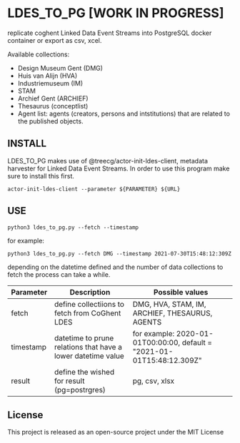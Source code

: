 # LDES_TO_PG [WORK IN PROGRESS]

replicate coghent Linked Data Event Streams into PostgreSQL docker container or export as csv, xcel. 

Available collections: 
* Design Museum Gent (DMG)
* Huis van Alijn (HVA)
* Industriemuseum (IM)
* STAM
* Archief Gent (ARCHIEF)
* Thesaurus (conceptlist)
* Agent list: agents (creators, persons and intstitutions) that are related to the published objects.


## INSTALL

LDES_TO_PG makes use of @treecg/actor-init-ldes-client, metadata harvester for Linked Data Event Streams. In order to use this program make sure to install this first. 
```
actor-init-ldes-client --parameter ${PARAMETER} ${URL}
```

## USE 
```
python3 ldes_to_pg.py --fetch --timestamp
```
for example: 
```
python3 ldes_to_pg.py --fetch DMG --timestamp 2021-07-30T15:48:12:309Z

```

depending on the datetime defined and the number of data collections to fetch the process can take a while.

| Parameter | Description | Possible values |
|---------|-----------|----------|
|fetch|define collectiions to fetch from CoGhent LDES |DMG, HVA, STAM, IM, ARCHIEF, THESAURUS, AGENTS|
|timestamp |datetime to prune relations that have a lower datetime value |for example: 2020-01-01T00:00:00, default = "2021-01-01T15:48:12.309Z"|
|result |define the wished for result (pg=postrgres)|pg, csv, xlsx|



## License
This project is released as an open-source project under the MIT License
